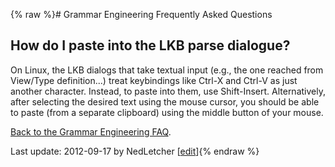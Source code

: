 {% raw %}# Grammar Engineering Frequently Asked Questions

## How do I paste into the LKB parse dialogue?

On Linux, the LKB dialogs that take textual input (e.g., the one reached
from View/Type definition...) treat keybindings like Ctrl-X and Ctrl-V
as just another character. Instead, to paste into them, use
Shift-Insert. Alternatively, after selecting the desired text using the
mouse cursor, you should be able to paste (from a separate clipboard)
using the middle button of your mouse.

[Back to the Grammar Engineering FAQ](/GrammarEngineeringFaq).

Last update: 2012-09-17 by NedLetcher [[edit](https://github.com/delph-in/docs/wiki/GeFaqPasteShortcut/_edit)]{% endraw %}